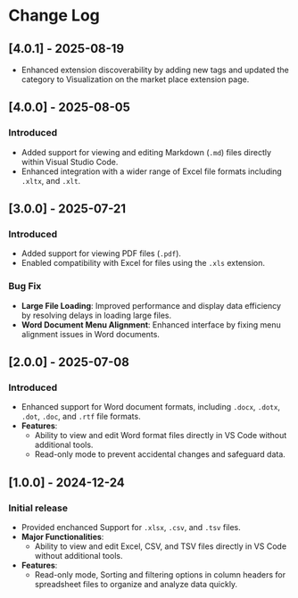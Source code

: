 # Change Log

## [4.0.1] - 2025-08-19
- Enhanced extension discoverability by adding new tags and updated the category to Visualization on the market place extension page.

## [4.0.0] - 2025-08-05
### Introduced
- Added support for viewing and editing Markdown (`.md`) files directly within Visual Studio Code.
- Enhanced integration with a wider range of Excel file formats including `.xltx`, and `.xlt`.

## [3.0.0] - 2025-07-21
### Introduced
- Added support for viewing PDF files (`.pdf`).
- Enabled compatibility with Excel for files using the `.xls` extension.
 
### Bug Fix
 
- **Large File Loading**: Improved performance and display data efficiency by resolving delays in loading large files.
- **Word Document Menu Alignment**: Enhanced interface by fixing menu alignment issues in Word documents.

## [2.0.0] - 2025-07-08
### Introduced
- Enhanced support for Word document formats, including `.docx`, `.dotx`, `.dot`, `.doc`, and `.rtf` file formats.
- **Features**:
  - Ability to view and edit Word format files directly in VS Code without additional tools.
  - Read-only mode to prevent accidental changes and safeguard data.

## [1.0.0] - 2024-12-24
### Initial release
- Provided enchanced Support for `.xlsx`, `.csv`, and `.tsv` files.
- **Major Functionalities**: 
  - Ability to view and edit Excel, CSV, and TSV files directly in VS Code without additional tools.
- **Features**: 
  - Read-only mode, Sorting and filtering options in column headers for spreadsheet files to organize and analyze data quickly.